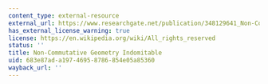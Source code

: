 ```yaml
---
content_type: external-resource
external_url: https://www.researchgate.net/publication/348129641_Non-Commutative_Geometry_Indomitable
has_external_license_warning: true
license: https://en.wikipedia.org/wiki/All_rights_reserved
status: ''
title: Non-Commutative Geometry Indomitable
uid: 683e87ad-a197-4695-8786-854e05a85360
wayback_url: ''
---
```

